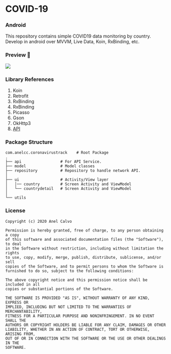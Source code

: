 # COVID-19

### Android
This repository contains simple COVID19 data monitoring by country. Develop in android over MVVM, Live Data, Koin, RxBinding, etc.

### Preview 🎉
<img src="https://user-images.githubusercontent.com/20619434/78194762-09dc7200-744c-11ea-8d1f-754e71bdfbc2.png"/>

### Library References
1. Koin
2. Retrofit
3. RxBinding
4. RxBinding
5. Picasso
6. Gson
7. OkHttp3
8. <a href="https://corona.lmao.ninja/">API</a>


### Package Structure
```
com.anelcc.coronavirustrack    # Root Package
.
├── api                 # For API Service.
├── model               # Model classes
├── repository          # Repository to handle network API.
│
├── ui                  # Activity/View layer
│   │── country         # Screen Activity and ViewModel
│   └── countrydetail   # Screen Activity and ViewModel
│
└── utils
```


### License

```
Copyright (c) 2020 Anel Calvo

Permission is hereby granted, free of charge, to any person obtaining a copy
of this software and associated documentation files (the "Software"), to deal
in the Software without restriction, including without limitation the rights
to use, copy, modify, merge, publish, distribute, sublicense, and/or sell
copies of the Software, and to permit persons to whom the Software is
furnished to do so, subject to the following conditions:

The above copyright notice and this permission notice shall be included in all
copies or substantial portions of the Software.

THE SOFTWARE IS PROVIDED "AS IS", WITHOUT WARRANTY OF ANY KIND, EXPRESS OR
IMPLIED, INCLUDING BUT NOT LIMITED TO THE WARRANTIES OF MERCHANTABILITY,
FITNESS FOR A PARTICULAR PURPOSE AND NONINFRINGEMENT. IN NO EVENT SHALL THE
AUTHORS OR COPYRIGHT HOLDERS BE LIABLE FOR ANY CLAIM, DAMAGES OR OTHER
LIABILITY, WHETHER IN AN ACTION OF CONTRACT, TORT OR OTHERWISE, ARISING FROM,
OUT OF OR IN CONNECTION WITH THE SOFTWARE OR THE USE OR OTHER DEALINGS IN THE
SOFTWARE.
```
